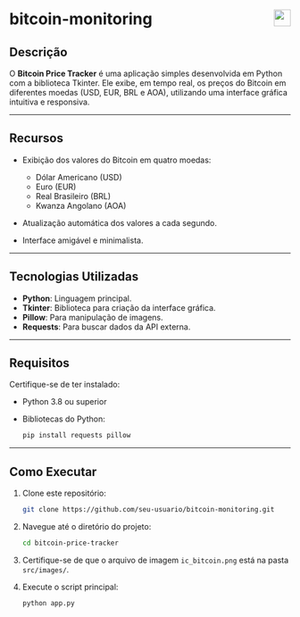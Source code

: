 # bitcoin-monitoring <a href="https://skillicons.dev"> <img width="30px" align="right" src="https://skillicons.dev/icons?i=python" /> </a>


## Descrição

O **Bitcoin Price Tracker** é uma aplicação simples desenvolvida em Python com a biblioteca Tkinter. Ele exibe, em tempo real, os preços do Bitcoin em diferentes moedas (USD, EUR, BRL e AOA), utilizando uma interface gráfica intuitiva e responsiva.

---

## Recursos

* Exibição dos valores do Bitcoin em quatro moedas:

  * Dólar Americano (USD)
  * Euro (EUR)
  * Real Brasileiro (BRL)
  * Kwanza Angolano (AOA)
* Atualização automática dos valores a cada segundo.
* Interface amigável e minimalista.

---

## Tecnologias Utilizadas

* **Python**: Linguagem principal.
* **Tkinter**: Biblioteca para criação da interface gráfica.
* **Pillow**: Para manipulação de imagens.
* **Requests**: Para buscar dados da API externa.

---

## Requisitos

Certifique-se de ter instalado:

* Python 3.8 ou superior
* Bibliotecas do Python:

  ```bash
  pip install requests pillow
  ```

---

## Como Executar

1. Clone este repositório:

   ```bash
   git clone https://github.com/seu-usuario/bitcoin-monitoring.git
   ```
2. Navegue até o diretório do projeto:

   ```bash
   cd bitcoin-price-tracker
   ```
3. Certifique-se de que o arquivo de imagem `ic_bitcoin.png` está na pasta `src/images/`.
4. Execute o script principal:

   ```bash
   python app.py
   ```